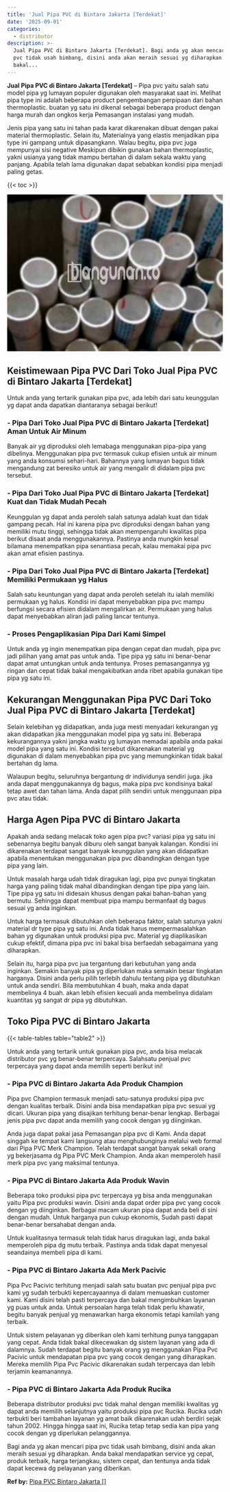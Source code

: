 ```yaml
---
title: 'Jual Pipa PVC di Bintaro Jakarta [Terdekat]'
date: '2025-09-01'
categories:
  - distributor
description: >-
  Jual Pipa PVC di Bintaro Jakarta [Terdekat]. Bagi anda yg akan mencari pipa
  pvc tidak usah bimbang, disini anda akan meraih sesuai yg diharapkan. Anda
  bakal...
---
```


**Jual Pipa PVC di Bintaro Jakarta \[Terdekat\]** – Pipa pvc yaitu salah satu model pipa yg lumayan populer digunakan oleh masyarakat saat ini. Melihat pipa type ini adalah beberapa product pengembangan perpipaan dari bahan thermoplastic. buatan yg satu ini dikenal sebagai beberapa product dengan harga murah dan ongkos kerja Pemasangan instalasi yang mudah.

Jenis pipa yang satu ini tahan pada karat dikarenakan dibuat dengan pakai material thermoplastic. Selain itu, Materialnya yang elastis menjadikan pipa type ini gampang untuk dipasangkann. Walau begitu, pipa pvc juga mempunyai sisi negative Meskipun dibikin gunakan bahan thermoplastic, yakni usianya yang tidak mampu bertahan di dalam sekala waktu yang panjang. Apabila telah lama digunakan dapat sebabkan kondisi pipa menjadi paling getas.

{{< toc >}}

![Jual Pipa PVC di Bintaro Jakarta [Terdekat]](/images/jaul-pipa-pvc-36.png)

## Keistimewaan Pipa PVC Dari Toko Jual Pipa PVC di Bintaro Jakarta \[Terdekat\]

Untuk anda yang tertarik gunakan pipa pvc, ada lebih dari satu keunggulan yg dapat anda dapatkan diantaranya sebagai berikut!

### \- Pipa Dari Toko Jual Pipa PVC di Bintaro Jakarta \[Terdekat\] Aman Untuk Air Minum

Banyak air yg diproduksi oleh lemabaga menggunakan pipa-pipa yang dibelinya. Menggunakan pipa pvc termasuk cukup efisien untuk air minum yang anda konsumsi sehari-hari. Bahannya yang lumayan bagus tidak mengandung zat beresiko untuk air yang mengalir di didalam pipa pvc tersebut.

### \- Pipa Dari Toko Jual Pipa PVC di Bintaro Jakarta \[Terdekat\] Kuat dan Tidak Mudah Pecah

Keunggulan yg dapat anda peroleh salah satunya adalah kuat dan tidak gampang pecah. Hal ini karena pipa pvc diproduksi dengan bahan yang memiliki mutu tinggi, sehingga tidak akan mempengaruhi kwalitas pipa berikut disaat anda menggunakannya. Pastinya anda mungkin kesal bilamana menempatkan pipa senantiasa pecah, kalau memakai pipa pvc akan amat efisien pastinya.

### \- Pipa Dari Toko Jual Pipa PVC di Bintaro Jakarta \[Terdekat\] Memiliki Permukaan yg Halus

Salah satu keuntungan yang dapat anda peroleh setelah itu ialah memiliki permukaan yg halus. Kondisi ini dapat menyebabkan pipa pvc mampu berfungsi secara efisien didalam mengalirkan air. Permukaan yang halus dapat menyebabkan aliran jadi paling lancar tentunya.

### \- Proses Pengaplikasian Pipa Dari Kami Simpel

Untuk anda yg ingin menempatkan pipa dengan cepat dan mudah, pipa pvc jadi pilihan yang amat pas untuk anda. Tipe pipa yg satu ini benar-benar dapat amat untungkan untuk anda tentunya. Proses pemasangannya yg ringan dan cepat tidak bakal mengakibatkan anda ribet apabila gunakan tipe pipa yg satu ini.

## Kekurangan Menggunakan Pipa PVC Dari Toko Jual Pipa PVC di Bintaro Jakarta \[Terdekat\]

Selain kelebihan yg didapatkan, anda juga mesti menyadari kekurangan yg akan didapatkan jika menggunakan model pipa yg satu ini. Beberapa kekurangannya yakni jangka waktu yg lumayan memadai apabila anda pakai model pipa yang satu ini. Kondisi tersebut dikarenakan material yg digunakan di dalam menyebabkan pipa pvc yang memungkinkan tidak bakal bertahan dg lama.

Walaupun begitu, seluruhnya bergantung dr individunya sendiri juga. jika anda dapat menggunakannya dg bagus, maka pipa pvc kondisinya bakal tetap awet dan tahan lama. Anda dapat pilih sendiri untuk menggunaan pipa pvc atau tidak.

## Harga Agen Pipa PVC di Bintaro Jakarta

Apakah anda sedang melacak toko agen pipa pvc? variasi pipa yg satu ini sebenarnya begitu banyak diburu oleh sangat banyak kalangan. Kondisi ini dikarenakan terdapat sangat banyak keunggulan yang akan didapatkan apabila menentukan menggunakan pipa pvc dibandingkan dengan type pipa yang lain.

Untuk masalah harga udah tidak diragukan lagi, pipa pvc punyai tingkatan harga yang paling tidak mahal dibandingkan dengan tipe pipa yang lain. Tipe pipa yg satu ini didesain khusus dengan pakai bahan-bahan yang bermutu. Sehingga dapat membuat pipa mampu bermanfaat dg bagus sesuai yg anda inginkan.

Untuk harga termasuk dibutuhkan oleh beberapa faktor, salah satunya yakni material dr type pipa yg satu ini. Anda tidak harus mempermasalahkan bahan yg digunakan untuk produksi pipa pvc. Material yg diaplikasikan cukup efektif, dimana pipa pvc ini bakal bisa berfaedah sebagaimana yang diharapkan.

Selain itu, harga pipa pvc jua tergantung dari kebutuhan yang anda inginkan. Semakin banyak pipa yg diperlukan maka semakin besar tingkatan harganya. Disini anda perlu pilih terlebih dahulu tentang pipa yg dibutuhkan untuk anda sendiri. Bila membutuhkan 4 buah, maka anda dapat membelinya 4 buah. akan lebih efisien kecuali anda membelinya didalam kuantitas yg sangat dr pipa yg dibutuhkan.

## Toko Pipa PVC di Bintaro Jakarta

{{< table-tables table="table2" >}}

Untuk anda yang tertarik untuk gunakan pipa pvc, anda bisa melacak distributor pvc yg benar-benar terpercaya. Salahsatu penjual pvc terpercaya yang dapat anda memilih seperti berikut ini!

### \- Pipa PVC di Bintaro Jakarta Ada Produk Champion

Pipa pvc Champion termasuk menjadi satu-satunya produksi pipa pvc dengan kualitas terbaik. Disini anda bisa mendapatkan pipa pvc sesuai yg dicari. Ukuran pipa yang disajikan terhitung benar-benar lengkap. Berbagai jenis pipa pvc dapat anda memilih yang cocok dengan yg diinginkan.

Anda juga dapat pakai jasa Pemasangan pipa pvc di Kami. Anda dapat singgah ke tempat kami langsung atau menghubunginya melalui web formal dari Pipa PVC Merk Champion. Telah terdapat sangat banyak sekali orang yg bekerjasama dg Pipa PVC Merk Champion. Anda akan memperoleh hasil merk pipa pvc yang maksimal tentunya.

### \- Pipa PVC di Bintaro Jakarta Ada Produk Wavin

Beberapa toko produksi pipa pvc terpercaya yg bisa anda menggunakan yaitu Pipa pvc produksi wavin. Disini anda dapat order pipa pvc yang cocok dengan yg diinginkan. Berbagai macam ukuran pipa dapat anda beli di sini dengan mudah. Untuk harganya pun cukup ekonomis, Sudah pasti dapat benar-benar bersahabat dengan anda.

Untuk kualitasnya termasuk telah tidak harus diragukan lagi, anda bakal memperoleh pipa dg mutu terbaik. Pastinya anda tidak dapat menyesal seandainya membeli pipa di kami.

### \- Pipa PVC di Bintaro Jakarta Ada Merk Pacivic

Pipa Pvc Pacivic terhitung menjadi salah satu buatan pvc penjual pipa pvc kami yg sudah terbukti kepercayaannya di dalam memuaskan customer kami. Kami disini telah pasti terpercaya dan bakal mengimbuhkan layanan yg puas untuk anda. Untuk persoalan harga telah tidak perlu khawatir, begitu banyak penjual yg menawarkan harga ekonomis tetapi kamilah yang terbaik.

Untuk sistem pelayanan yg diberikan oleh kami terhitung punya tanggapan yang cepat. Anda tidak bakal dikecewakan dg sistem layanan yang ada di dalamnya. Sudah terdapat begitu banyak orang yg menggunakan Pipa Pvc Pacivic untuk mendapatan pipa pvc yang cocok dengan yang diharapkan. Mereka memilih Pipa Pvc Pacivic dikarenakan sudah terpercaya dan lebih terjamin keamanannya.

### \- Pipa PVC di Bintaro Jakarta Ada Produk Rucika

Beberapa distributor produksi pvc tidak mahal dengan memiliki kwalitas yg dapat anda memilih selanjutnya yaitu produksi pipa pvc Rucika. Rucika udah terbukti beri tambahan layanan yg amat baik dikarenakan udah berdiri sejak tahun 2002. Hingga hingga saat ini, Rucika tetap tetap sedia kan pipa yang cocok dengan yg diperlukan pelanggannya.

Bagi anda yg akan mencari pipa pvc tidak usah bimbang, disini anda akan meraih sesuai yg diharapkan. Anda bakal mendapatkan service yg cepat, produk terbaik, harga terjangkau, sistem cepat, dan tentunya anda tidak dapat kecewa dg pelayanan yang diberikan.

**Ref by:** [Pipa PVC Bintaro Jakarta []](https://id.wikipedia.org/wiki/Pipa)
